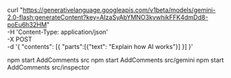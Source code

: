 curl "https://generativelanguage.googleapis.com/v1beta/models/gemini-2.0-flash:generateContent?key=AIzaSyAbYMNO3kywhikFFK4dmDd8-poEu6h32HM" \
-H 'Content-Type: application/json' \
-X POST \
-d '{
"contents": [{
"parts":[{"text": "Explain how AI works"}]
}]
}'

npm start AddComments src
npm start AddComments src/gemini
npm start AddComments src/inspector